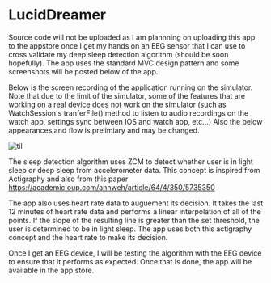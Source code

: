 # LucidDreamer

Source code will not be uploaded as I am plannning on uploading this app to the appstore once I get my hands on an EEG sensor that I can use to cross validate my deep sleep detection algorithm (should be soon hopefully). The app uses the standard MVC design pattern and some screenshots will be posted below of the app. 

Below is the screen recording of the application running on the simulator. Note that due to the limit of the simulator, some of the features that are working on a real device does not work on the simulator (such as WatchSession's tranferFile() method to listen to audio recordings on the watch app, settings sync between IOS and watch app, etc...) Also the below appearances and flow is prelimiary and may be changed. 

![til](./screenrecording.gif)

The sleep detection algorithm uses ZCM to detect whether user is in light sleep or deep sleep from accelerometer data. This concept is inspired from Actigraphy and also from this paper https://academic.oup.com/annweh/article/64/4/350/5735350

The app also uses heart rate data to auguement its decision. It takes the last 12 minutes of heart rate data and performs a linear interpolation of all of the points. If the slope of the resulting line is greater than the set threshold, the user is determined to be in light sleep. The app uses both this actigraphy concept and the heart rate to make its decision.

Once I get an EEG device, I will be testing the algorithm with the EEG device to ensure that it performs as expected. Once that is done, the app will be available in the app store. 

